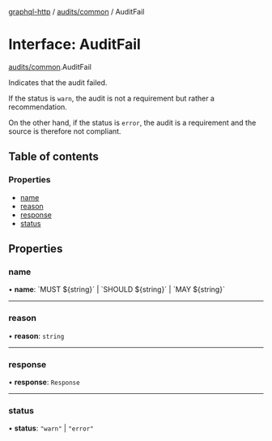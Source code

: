 [graphql-http](../README.md) / [audits/common](../modules/audits_common.md) / AuditFail

# Interface: AuditFail

[audits/common](../modules/audits_common.md).AuditFail

Indicates that the audit failed.

If the status is `warn`, the audit is not a requirement but rather a recommendation.

On the other hand, if the status is `error`, the audit is a requirement and the source
is therefore not compliant.

## Table of contents

### Properties

- [name](audits_common.AuditFail.md#name)
- [reason](audits_common.AuditFail.md#reason)
- [response](audits_common.AuditFail.md#response)
- [status](audits_common.AuditFail.md#status)

## Properties

### name

• **name**: \`MUST ${string}\` \| \`SHOULD ${string}\` \| \`MAY ${string}\`

___

### reason

• **reason**: `string`

___

### response

• **response**: `Response`

___

### status

• **status**: ``"warn"`` \| ``"error"``
